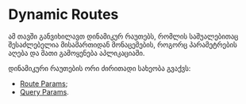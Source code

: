 # Dynamic Routes

ამ თავში განვიხილავთ დინამიკურ რაუთებს, რომლის საშუალებითაც შესაძლებელია
მისამართიდან მონაცემების, როგორც პარამეტრების აღება და მათი გამოყენება
აპლიკაციაში.

დინამიკური რაუთების ორი ძირითადი სახეობა გვაქვს:

- [Route Params](./route-params.md);
- [Query Params](./query-params.md).
